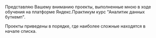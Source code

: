 Представляю Вашему вниманию проекты, выполненные мною в ходе обучения на платформе Яндекс.Практикум курс "Аналитик данных буткемп".

Проекты приведены в порядке, где наиболее сложные находятся в начале списка.
